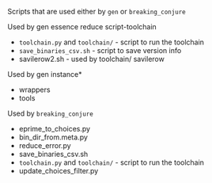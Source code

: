 Scripts that are used either by `gen` or `breaking_conjure`


Used by gen essence reduce script-toolchain

* `toolchain.py`  and `toolchain/` - script to run the toolchain
* `save_binaries_csv.sh` - script to save version info
*  savilerow2.sh  - used by toolchain/ savilerow


Used by gen instance*

* wrappers
* tools

Used by `breaking_conjure`

* eprime_to_choices.py
* bin_dir_from.meta.py
* reduce_error.py
* save_binaries_csv.sh
* `toolchain.py`  and `toolchain/` - script to run the toolchain
* update_choices_filter.py